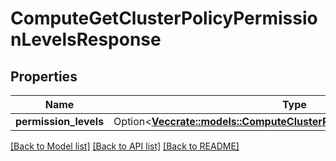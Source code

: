 # ComputeGetClusterPolicyPermissionLevelsResponse

## Properties

Name | Type | Description | Notes
------------ | ------------- | ------------- | -------------
**permission_levels** | Option<[**Vec<crate::models::ComputeClusterPolicyPermissionsDescription>**](ComputeClusterPolicyPermissionsDescription.md)> |  | [optional]

[[Back to Model list]](../README.md#documentation-for-models) [[Back to API list]](../README.md#documentation-for-api-endpoints) [[Back to README]](../README.md)


